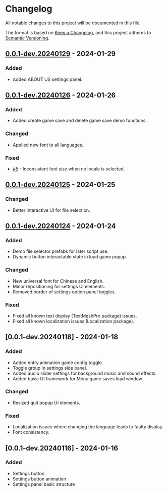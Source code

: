 # Changelog

All notable changes to this project will be documented in this file.

The format is based on [Keep a Changelog],
and this project adheres to [Semantic Versioning].

## [0.0.1-dev.20240129] - 2024-01-29

### Added

- Added ABOUT US settings panel.

## [0.0.1-dev.20240126] - 2024-01-26

### Added

- Added create game save and delete game save demo functions.

### Changed

- Applied new font to all languages.

### Fixed

- [#5](https://github.com/mrmagic2020/Illumination/issues/5) - Inconsistent font size when no locale is selected.

## [0.0.1-dev.20240125] - 2024-01-25

### Changed

- Better interactive UI for file selection.

## [0.0.1-dev.20240124] - 2024-01-24

### Added

- Demo file selector prefabs for later script use.
- Dynamic button interactable state in load game popup.

### Changed

- New universal font for Chinese and English.
- Minor repositioning for settings UI elements.
- Removed border of settings option panel toggles.

### Fixed

- Fixed all known text display (TextMeshPro package) issues.
- Fixed all known localization issues (Localization package).

## [0.0.1-dev.20240118] - 2024-01-18

### Added

- Added entry animation game config toggle.
- Toggle group in settings side panel.
- Added audio slider settings for background music and sound effects.
- Added basic UI framework for Menu game saves load window.

### Changed

- Resized quit popup UI elements.

### Fixed

- Localization issues where changing the language leads to faulty display.
- Font consistency.

## [0.0.1-dev.20240116] - 2024-01-16

### Added

- Settings button
- Settings button animation
- Settings panel basic structure

<!-- Links -->
[keep a changelog]: https://keepachangelog.com/en/1.0.0/
[semantic versioning]: https://semver.org/spec/v2.0.0.html

<!-- Versions -->
[0.0.1-dev.20240129]: https://github.com/mrmagic2020/Illumination/releases/v0.0.1-dev.20240129
[0.0.1-dev.20240126]: https://github.com/mrmagic2020/Illumination/releases/v0.0.1-dev.20240126
[0.0.1-dev.20240125]: https://github.com/mrmagic2020/Illumination/releases/v0.0.1-dev.20240125
[0.0.1-dev.20240124]: https://github.com/mrmagic2020/Illumination/releases/v0.0.1-dev.20240124
